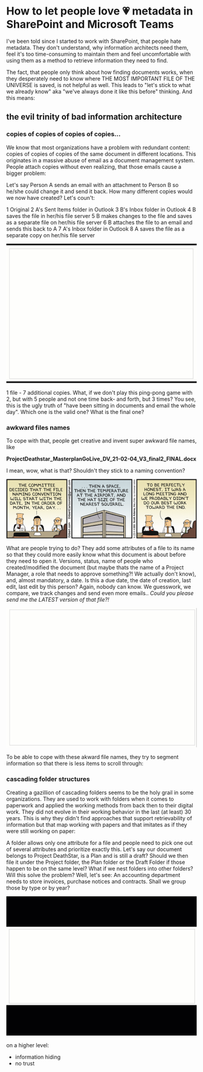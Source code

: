 # How to let people love 💗 metadata in SharePoint and Microsoft Teams

I've been told since I started to work with SharePoint, that people hate metadata. They don't understand, why information architects need them, feel it's too time-consuming to maintain them and feel uncomfortable with using them as a method to retrieve information they need to find. 

The fact, that people only think about how finding documents works, when they desperately need to know where THE MOST IMPORTANT FILE OF THE UNIVERSE is saved, is not helpful as well. This leads to "let's stick to what we already know" aka "we've always done it like this before" thinking. And this means: 

## the evil trinity of bad information architecture

### copies of copies of copies of copies...

We know that most organizations have a problem with redundant content: copies of copies of copies of the same document in different locations. This originates in a massive abuse of email as a document management system. People attach copies without even realizing, that those emails cause a bigger problem: 

Let's say Person A sends an email with an attachment to Person B so he/she could change it and send it back. How many different copies would we now have created? Let's coun't: 

1 Original
2 A's Sent Items folder in Outlook
3 B's Inbox folder in Outlook
4 B saves the file in her/his file server
5 B makes changes to the file and saves as a separate file on her/his file server
6 B attaches the file to an email and sends this back to A
7 A's Inbox folder in Outlook
8 A saves the file as a separate copy on her/his file server

![sending copies of copies](https://github.com/LuiseFreese/blog/blob/main/media/copies.gif)

1 file - 7 additional copies.  What, if we don't play this ping-pong game with 2, but with 5 people and not one time back- and forth, but 3 times? You see, this is the ugly truth of "have been sitting in documents and email the whole day". Which one is the valid one? What is the final one? 

### awkward files names

To cope with that, people get creative and invent super awkward file names, like

**ProjectDeathstar_MasterplanGoLive_DV_21-02-04_V3_final2_FINAL.docx**

I mean, wow, what is that? Shouldn't they stick to a naming convention? 

![naming convention Dilbert](https://github.com/LuiseFreese/blog/blob/main/media/AML-25602_577155_mutable_color.gif)

What are people trying to do? They add some attributes of a file to its name so that they could more easily know what this document is about before they need to open it. Versions, status, name of people who created/modified the document (but maybe thats the name of a Project Manager, a role that needs to approve something?! We actually don't know), and, almost mandatory, a date. Is this a due date, the date of creation, last edit, last edit by this person? Again, nobody can know. We guesswork, we compare, we track changes and send even more emails.. *Could you please send me the LATEST version of that file?!*

![awkward file name contains metadata](https://github.com/LuiseFreese/blog/blob/main/media/metadata.gif)

To be able to cope with these akward file names, they try to segment information so that there is less items to scroll through:

### cascading folder structures

Creating a gazillion of cascading folders seems to be the holy grail in some organizations. They are used to work with folders when it comes to paperwork and applied the working methods from back then to their digital work. They did not evolve in their working behavior in the last (at least) 30 years. This is why they didn't find approaches that support retrievability of information but that map working with papers and that imitates as if they were still working on paper: 

A folder allows only one attribute for a file and people need to pick one out of several attributes and prioritize exactly this. Let's say our document belongs to Project DeathStar, is a Plan and is still a draft? Should we then file it under the Project folder, the Plan folder or the Draft Folder if those happen to be on the same level? What if we nest folders into other folders? Will this solve the problem? Well, let's see: An accounting department needs to store invoices, purchase notices and contracts. Shall we group those by type or by year? 

![cascading folder structures](https://github.com/LuiseFreese/blog/blob/main/media/folders.gif)





on a higher level:

* information hiding
* no trust






